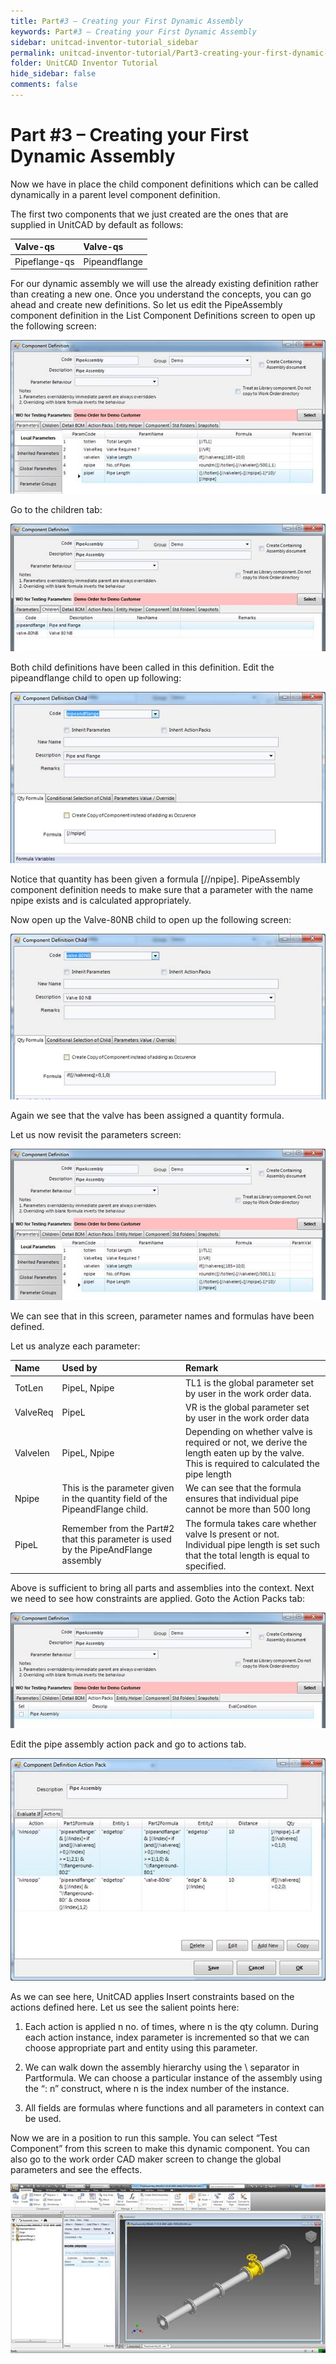 ```yaml
---
title: Part#3 – Creating your First Dynamic Assembly
keywords: Part#3 – Creating your First Dynamic Assembly
sidebar: unitcad-inventor-tutorial_sidebar
permalink: unitcad-inventor-tutorial/Part3-creating-your-first-dynamic-assembly.html
folder: UnitCAD Inventor Tutorial
hide_sidebar: false
comments: false
---
```



# Part #3 – Creating your First Dynamic Assembly


Now we have in place the child component definitions which can be called dynamically in a parent level component definition.

The first two components that we just created are the ones that are supplied in UnitCAD by default as follows:

| Valve-qs | Valve-qs|
|:---------|:--------|
|Pipeflange-qs|Pipeandflange|

For our dynamic assembly we will use the already existing definition rather than creating a new one. Once you understand the concepts, you can go ahead and create new definitions. So let us edit the PipeAssembly component definition in the List Component Definitions screen to open up the following screen:

![](/images/part3-component-defi.jpg)

Go to the children tab:

![](/images/goto-children-tab-comp-defi.jpg)

Both child definitions have been called in this definition. Edit the pipeandflange child to open up following:

![](/images/component-defi-child1.jpg)

Notice that quantity has been given a formula [//npipe]. PipeAssembly component definition needs to make sure that a parameter with the name npipe exists and is calculated appropriately.

Now open up the Valve-80NB child to open up the following screen:

![](/images/component-defi-child2.jpg)

Again we see that the valve has been assigned a quantity formula.

Let us now revisit the parameters screen:

![](/images/parameter-screen.jpg)

We can see that in this screen, parameter names and formulas have been defined.

Let us analyze each parameter:

|Name |Used by |Remark|
|:----|:-------|:-----|
TotLen|PipeL, Npipe|TL1 is the global parameter set by user in the work order data.
ValveReq|PipeL|VR is the global parameter set by user in the work order data
Valvelen|PipeL, Npipe|Depending on whether valve is required or not, we derive the length eaten up by the valve. This is required to calculated the pipe length
Npipe|This is the parameter given in the quantity field of the PipeandFlange child.|We can see that the formula ensures that individual pipe cannot be more than 500 long
PipeL|Remember from the Part#2 that this parameter is used by the PipeAndFlange assembly|The formula takes care whether valve Is present or not. Individual pipe length is set such that the total length is equal to specified.|

Above is sufficient to bring all parts and assemblies into the context. Next we need to see how constraints are applied. Goto the Action Packs tab:

![](/images/part3-component-defi2.jpg)

Edit the pipe assembly action pack and go to actions tab.

![](/images/component-defi-action-pack.jpg)

As we can see here, UnitCAD applies Insert constraints based on the actions defined here. Let us see the salient points here:

1.  Each action is applied n no. of times, where n is the qty column. During each action instance, index parameter is incremented so that we can choose appropriate part and entity using this parameter.

2.  We can walk down the assembly hierarchy using the \\ separator in Partformula. We can choose a particular instance of the assembly using the “: n” construct, where n is the index number of the instance.

3.  All fields are formulas where functions and all parameters in context can be used.

Now we are in a position to run this sample. You can select “Test Component” from this screen to make this dynamic component. You can also go to the work order CAD maker screen to change the global parameters and see the effects.

![](/images/test-component.jpg)
